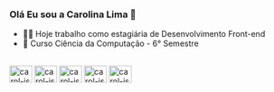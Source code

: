 ### Olá Eu sou a Carolina Lima 👋

- 👩‍💻 Hoje trabalho como estagiária de Desenvolvimento Front-end
- 📖 Curso Ciência da Computação - 6° Semestre

<div style="display: inline_block"><br>
  <img align="center" alt="carol-js" height="30" width="40" src="https://cdn.jsdelivr.net/gh/devicons/devicon@latest/icons/html5/html5-original.svg" />
  <img align="center" alt="carol-js" height="30" width="40" src="https://cdn.jsdelivr.net/gh/devicons/devicon@latest/icons/css3/css3-original.svg" />
  <img align="center" alt="carol-js" height="30" width="40" src="https://cdn.jsdelivr.net/gh/devicons/devicon@latest/icons/bootstrap/bootstrap-original.svg" />
  <img align="center" alt="carol-js" height="30" width="40" src="https://cdn.jsdelivr.net/gh/devicons/devicon@latest/icons/javascript/javascript-original.svg" />
  <img align="center" alt="carol-js" height="30" width="40" src="https://cdn.jsdelivr.net/gh/devicons/devicon@latest/icons/vuejs/vuejs-original.svg" />
  <!--Imagens tiradas do https://devicon.dev/-->
</div>

           
           
          
          


